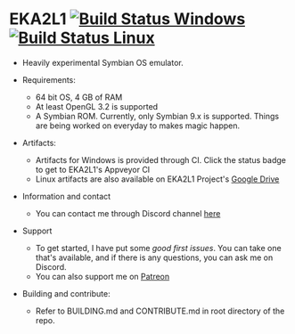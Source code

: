 # EKA2L1 [![Build Status Windows](https://ci.appveyor.com/api/projects/status/hnm73527hkrfrffm/branch/master?svg=true)](https://ci.appveyor.com/project/bentokun/eka2l1-mjiuq)[![Build Status Linux](https://travis-ci.org/EKA2L1/EKA2L1.svg?branch=master)](https://travis-ci.org/EKA2L1/EKA2L1)
- Heavily experimental Symbian OS emulator.

- Requirements:
    * 64 bit OS, 4 GB of RAM
    * At least OpenGL 3.2 is supported
    * A Symbian ROM. Currently, only Symbian 9.x is supported. Things are being worked on everyday to makes magic happen.

- Artifacts:
    * Artifacts for Windows is provided through CI. Click the status badge to get to EKA2L1's Appveyor CI
    * Linux artifacts are also available on EKA2L1 Project's [Google Drive](https://drive.google.com/open?id=1btue5M4wxeSBe_i3w8HH9EuCxhf8knsK)
    
- Information and contact
    * You can contact me through Discord channel [here](https://discord.gg/5Bm5SJ9)
    
- Support
    * To get started, I have put some *good first issues*. You can take one that's available, and if there is any questions, you can ask me on Discord.
    * You can also support me on [Patreon](https://www.patreon.com/fewdspuck)

- Building and contribute:
   * Refer to BUILDING.md and CONTRIBUTE.md in root directory of the repo.

